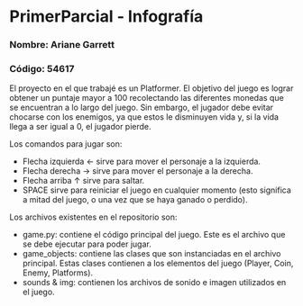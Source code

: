 # PrimerParcial - Infografía

### Nombre: Ariane Garrett
### Código: 54617

El proyecto en el que trabajé es un Platformer. El objetivo del juego es lograr obtener un puntaje mayor a 100 recolectando las diferentes monedas que se encuentran a lo largo del juego. Sin embargo, el jugador debe evitar chocarse con los enemigos, ya que estos le disminuyen vida y, si la vida llega a ser igual a 0, el jugador pierde.

Los comandos para jugar son:
- Flecha izquierda ← sirve para mover el personaje a la izquierda.
- Flecha derecha → sirve para mover el personaje a la derecha.
- Flecha arriba ↑ sirve para saltar.
- SPACE sirve para reiniciar el juego en cualquier momento (esto significa a mitad del juego, o una vez que se haya ganado o perdido).

Los archivos existentes en el repositorio son:
- game.py: contiene el código principal del juego. Este es el archivo que se debe ejecutar para poder jugar.
- game_objects: contiene las clases que son instanciadas en el archivo principal. Estas clases contienen a los elementos del juego (Player, Coin, Enemy, Platforms).
- sounds & img: contienen los archivos de sonido e imagen utilizados en el juego.